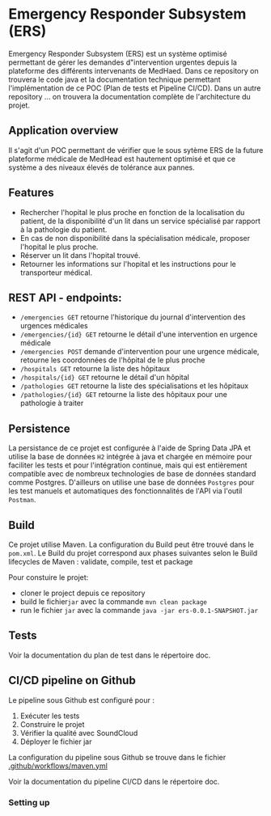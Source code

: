 # Emergency Responder Subsystem (ERS)

Emergency Responder Subsystem (ERS) est un système optimisé permettant de gérer les demandes d"intervention urgentes depuis la plateforme des différents intervenants de MedHaed. 
Dans ce repository on trouvera le code java et la documentation technique permettant l'implémentation de ce POC (Plan de tests et Pipeline CI/CD). Dans un autre repository ... on trouvera la documentation complète de l'architecture du projet.

## Application overview

Il s'agit d'un POC permettant de vérifier que le sous sytème ERS de la future plateforme médicale de MedHead est hautement optimisé et que ce système a des niveaux élevés de tolérance aux pannes. 

## Features

- Rechercher l'hopital le plus proche en fonction de la localisation du patient, de la disponibilité d'un lit dans un service spécialisé par rapport à la pathologie du patient.
- En cas de non disponibilité dans la spécialisation médicale, proposer l'hopital le plus proche.
- Réserver un lit dans l'hopital trouvé.
- Retourner les informations sur l'hopital et les instructions pour le transporteur médical.


## REST API - endpoints:

+ `/emergencies GET` retourne l'historique du journal d'intervention des urgences médicales
+ `/emergencies/{id} GET` retourne le détail d'une intervention en urgence médicale
+ `/emergencies POST` demande d'intervention pour une urgence médicale, retourne les coordonnées de l'hôpital de le plus proche
+ `/hospitals GET` retourne la liste des hôpitaux
+ `/hospitals/{id} GET` retourne le détail d'un hôpital
+ `/pathologies GET` retourne la liste des spécialisations et les hôpitaux
+ `/pathologies/{id} GET` retourne la liste des hôpitaux pour une pathologie à traiter

## Persistence

La persistance de ce projet est configurée à l'aide de Spring Data JPA et utilise la base de données `H2` intégrée à java et chargée en mémoire pour faciliter les tests 
et pour l'intégration continue, mais qui est entièrement compatible avec de nombreux technologies de base de données standard comme Postgres. D'ailleurs on utilise une base de 
données `Postgres` pour les test manuels et automatiques des fonctionnalités de l'API via l'outil `Postman`. 

## Build

Ce projet utilise Maven. La configuration du Build peut être trouvé dans le `pom.xml`.
Le Build du projet correspond aux phases suivantes selon le Build lifecycles de Maven : validate, compile, test et package

Pour constuire le projet:
- cloner le project depuis ce repository
- build le fichier`jar` avec la commande `mvn clean package`
- run le fichier `jar` avec la commande `java -jar ers-0.0.1-SNAPSHOT.jar`

## Tests

Voir la documentation du plan de test dans le répertoire doc.

## CI/CD pipeline on Github

Le pipeline sous Github est configuré pour :

  1. Exécuter les tests
  2. Construire le projet 
  3. Vérifier la qualité avec SoundCloud
  4. Déployer le fichier jar

La configuration du pipeline sous Github se trouve 
dans le fichier [.github/workflows/maven.yml](.github/workflows/maven.yml)

Voir la documentation du pipeline CI/CD dans le répertoire doc.

### Setting up
